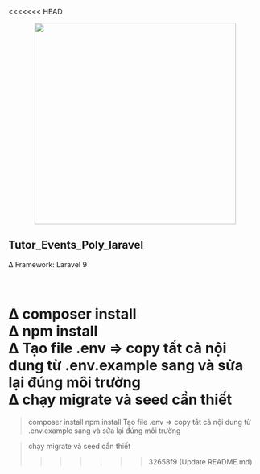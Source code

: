 <<<<<<< HEAD
<p align="center"><img src="https://upload.wikimedia.org/wikipedia/commons/2/20/FPT_Polytechnic.png" width="400"></p>

## Tutor_Events_Poly_laravel

∆ Framework: Laravel 9<br>

<br>∆ composer install
<br>∆ npm install
<br>∆ Tạo file .env => copy tất cả nội dung từ .env.example sang và sửa lại đúng môi trường
<br>∆ chạy migrate và seed cần thiết
=======
> composer install
> npm install
> Tạo file .env => copy tất cả nội dung từ .env.example sang và sửa lại đúng môi trường

> chạy migrate và seed cần thiết
>>>>>>> 32658f9 (Update README.md)
